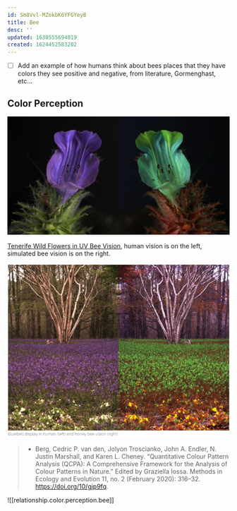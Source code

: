 ```yaml
---
id: Sm8Vvl-MZokbK6YFGYeyB
title: Bee
desc: ''
updated: 1630555694019
created: 1624452583202
---
```

- [ ] Add an example of how humans think about bees
places that they have
colors they see
positive and negative, from literature, Gormenghast, etc...
## Color Perception

![](/assets/images/Tenerife-Narrow-Leaved-Bugloss.jpg)

[Tenerife Wild Flowers in UV Bee Vision](https://www.jolyon.co.uk/2015/04/tenerife-wild-flowers-in-uv-bee-vision/), human vision is on the left, simulated bee vision is on the right.

![](/assets/images/2021-09-02-13-54-40.png)

>- Berg, Cedric P. van den, Jolyon Troscianko, John A. Endler, N. Justin Marshall, and Karen L. Cheney. “Quantitative Colour Pattern Analysis (QCPA): A Comprehensive Framework for the Analysis of Colour Patterns in Nature.” Edited by Graziella Iossa. Methods in Ecology and Evolution 11, no. 2 (February 2020): 316–32. https://doi.org/10/gjp9fq.


![[relationship.color.perception.bee]]

